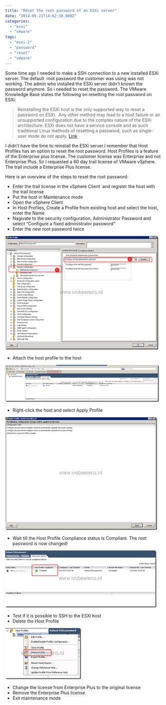 ```yaml
---
title: "Reset the root password of an ESXi server"
date: "2014-05-21T14:02:30.000Z"
categories: 
  - "esxi"
  - "vmware"
tags: 
  - "esxi-2"
  - "password"
  - "reset"
  - "vmware"
---
```


Some time ago I needed to make a SSH connection to a new installed ESXi server. The default  root password the customer was using was not working. The admin who installed the ESXi server didn’t known the password anymore. So i needed to reset the password. The VMware Knowledge Base states the following on resetting the root password on ESXi:

> Reinstalling the ESXi host is the only supported way to reset a password on ESXi.  Any other method may lead to a host failure or an unsupported configuration due to the complex nature of the ESXi architecture. ESXi does not have a service console and as such traditional Linux methods of resetting a password, such as single-user mode do not apply. [Link](http://kb.vmware.com/selfservice/microsites/search.do?language=en_US&cmd=displayKC&externalId=1317898)

I didn’t have the time to reinstall the ESXi server.I remember that Host Profiles has an option to reset the root password. Host Profiles is a feature of the Enterprise plus license. The customer license was Enterprise and not Enterprise Plus. So I requested a 60 day trail license of VMware vSphere. The trail include a Enterprise Plus license.

Here is an overview of the steps to reset the root password:

- Enter the trail license in the vSphere Client  and register the host with the trail license
- Put the host in Maintenance mode
- Open the vSphere Client
- In Host Profiles, Create a Profile from existing host and select the host, enter the Name
- Nagivate to the security configuration, Administrator Password and select “Configure a fixed administrator password”
- Enter the new root password twice

[![image](images/image_thumb.png "image")](https://www.ivobeerens.nl/wp-content/uploads/2014/05/image.png)

- Attach the host profile to the host

[![image](images/image15_thumb.png "image")](https://www.ivobeerens.nl/wp-content/uploads/2014/05/image15.png)

- Right-click the host and select Apply Profile

[![image](images/image7_thumb.png "image")](https://www.ivobeerens.nl/wp-content/uploads/2014/05/image7.png)

- Wait till the Host Profile Compliance status is Compliant. The root password is now changed!

[![image](images/image10_thumb.png "image")](https://www.ivobeerens.nl/wp-content/uploads/2014/05/image10.png)

- Test if it is possible to SSH to the ESXi host
- Delete the Host Profile

[![image](images/image20_thumb.png "image")](https://www.ivobeerens.nl/wp-content/uploads/2014/05/image20.png)

- Change the license from Enterprise Plus to the original license
- Remove the Enterprise Plus license
- Exit maintenance mode
